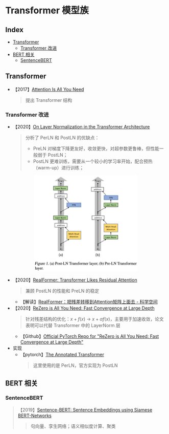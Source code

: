 Transformer 模型族
===

Index
---
<!-- TOC -->

- [Transformer](#transformer)
    - [Transformer 改进](#transformer-改进)
- [BERT 相关](#bert-相关)
    - [SentenceBERT](#sentencebert)

<!-- /TOC -->


## Transformer
- 【2017】[Attention Is All You Need](https://arxiv.org/abs/1706.03762)
    > 提出 Transformer 结构

### Transformer 改进
- 【2020】[On Layer Normalization in the Transformer Architecture](https://arxiv.org/abs/2002.04745)
    > 分析了 PerLN 和 PostLN 的优缺点：
    > - PreLN 对梯度下降更友好，收敛更快，对超参数更鲁棒，但性能一般弱于 PostLN；
    > - PostLN 更难训练，需要从一个较小的学习率开始，配合预热（warm-up）进行训练；

<div align="center"><img src="./_assets/PostLN和PreLN图示.png" height="300" /></div>

- 【2020】[RealFormer: Transformer Likes Residual Attention](https://arxiv.org/abs/2012.11747)
    > 兼顾 PostLN 的性能和 PreLN 的稳定
    - 【解读】[RealFormer：把残差转移到Attention矩阵上面去 - 科学空间](https://kexue.fm/archives/8027)
- 【2020】[ReZero is All You Need: Fast Convergence at Large Depth](https://arxiv.org/abs/2003.04887)
    > 针对残差结构的优化：$x+f(x)$ → $x+αf(x)$，主要用于加速收敛，论文表明可以代替 Transformer 中的 LayerNorm 层
    - 【Github】[Official PyTorch Repo for "ReZero is All You Need: Fast Convergence at Large Depth"](https://github.com/majumderb/rezero)
- 实现
    - 【pytorch】[The Annotated Transformer](http://nlp.seas.harvard.edu/2018/04/03/attention.html)
        > 这里使用的是 PerLN，官方实现为 PostLN


## BERT 相关

### SentenceBERT
> 【2019】[Sentence-BERT: Sentence Embeddings using Siamese BERT-Networks](https://arxiv.org/abs/1908.10084)
>> 句向量、孪生网络；语义相似度计算、聚类

